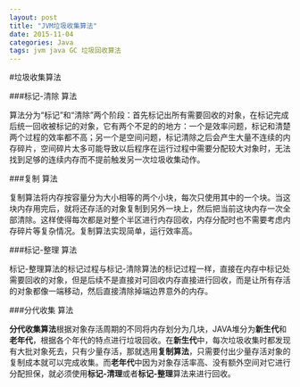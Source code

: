 ```yaml
---
layout: post
title: "JVM垃圾收集算法"
date: 2015-11-04
categories: Java
tags: jvm java GC 垃圾回收算法
---
```


#垃圾收集算法

###标记-清除 算法

算法分为“标记”和“清除”两个阶段：首先标记出所有需要回收的对象，在标记完成后统一回收被标记的对象，它有两个不足的的地方：一个是效率问题，标记和清楚两个过程的效率都不高；另一个是空间问题，标记清除之后会产生大量不连续的内存碎片，空间碎片太多可能导致以后程序在运行过程中需要分配较大对象时，无法找到足够的连续内存而不提前触发另一次垃圾收集动作。

###复制 算法

复制算法将内存按容量分为大小相等的两个小块，每次只使用其中的一个块。当这块内存用完后，就将还存活的对象复制到另外一块上，然后把当前这块内存一次全部清除。这样使得每次都是对整个半区进行内存回收，内存分配时也不需要考虑内存碎片等复杂情况。复制算法实现简单，运行效率高。

###标记-整理 算法

标记-整理算法的标记过程与标记-清除算法的标记过程一样，直接在内存中标记处需要回收的对象，但是后续不是直接对可回收内存直接进行回收，而是让所有存活的对象都像一端移动，然后直接清除掉端边界意外的内存。

###分代收集 算法

**分代收集算法**根据对象存活周期的不同将内存划分为几块，JAVA堆分为**新生代**和**老年代**，根据各个年代的特点进行垃圾回收。在**新生代**中，每次垃圾收集时都发现有大批对象死去，只有少量存活，那就选用**复制算法**，只需要付出少量存活对象的复制成本就可以完成收集。而**老年代**中因为对象存活率高、没有额外空间对它进行分配担保，就必须使用**标记-清理**或者**标记-整理**算法来进行回收。
